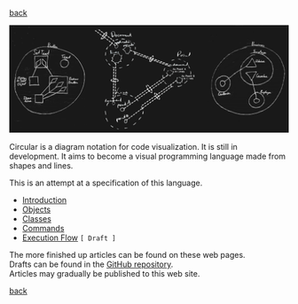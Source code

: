 [back](https://jjvanzon.github.io/)

<img src="images/circular-language-preview.png" width="700" />

Circular is a diagram notation for code visualization. It is still in development. It aims to become a visual programming language made from shapes and lines.

This is an attempt at a specification of this language.

- [Introduction](spec/introduction.md)
- [Objects](spec/objects/objects.md)
- [Classes](spec/classes.md)
- [Commands](spec/commands/commands-main-concepts.md)
- [Execution Flow](spec/execution-flow.md) `[ Draft ]`

<!--
- [Basic Diagram Elements](spec/basic-diagram-elements.md)
- [Attributes](spec/objects/attributes.md)
- [Relationships](spec/relationships.md)
-->

The more finished up articles can be found on these web pages.  
Drafts can be found in the [GitHub repository](https://github.com/jjvanzon/Circular-Language-Spec).  
Articles may gradually be published to this web site.

[back](https://jjvanzon.github.io/)